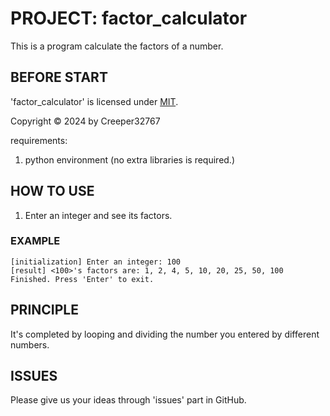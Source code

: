 # PROJECT: factor_calculator

This is a program calculate the factors of a number.

## BEFORE START

'factor_calculator' is licensed under [MIT](./LICENSE).

Copyright © 2024 by Creeper32767

requirements:

1. python environment (no extra libraries is required.)

## HOW TO USE

1. Enter an integer and see its factors.

### EXAMPLE

```
[initialization] Enter an integer: 100
[result] <100>'s factors are: 1, 2, 4, 5, 10, 20, 25, 50, 100
Finished. Press 'Enter' to exit.
```

## PRINCIPLE

It's completed by looping and dividing the number you entered by different numbers.

## ISSUES

Please give us your ideas through 'issues' part in GitHub.
